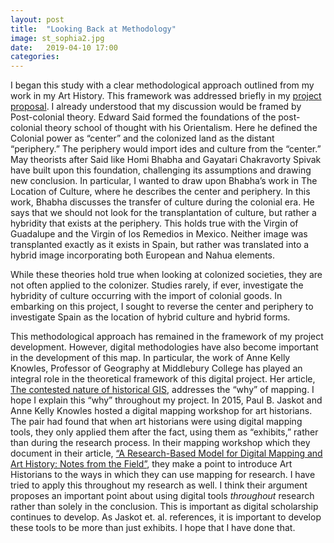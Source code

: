```yaml
---
layout: post
title:  "Looking Back at Methodology"
image: st_sophia2.jpg
date:   2019-04-10 17:00
categories:
---
```

I began this study with a clear methodological approach outlined from my work in my Art History. This framework was addressed briefly in my [project proposal]( http://dauk19.wludci.info/2019/02/03/project-proposal.html).  I already understood that my discussion would be framed by Post-colonial theory. Edward Said formed the foundations of the post-colonial theory school of thought with his Orientalism. Here he defined the Colonial power as “center” and the colonized land as the distant “periphery.” The periphery would import ides and culture from the “center.” May theorists after Said like Homi Bhabha and Gayatari Chakravorty Spivak have built upon this foundation, challenging its assumptions and drawing new conclusion. In particular, I wanted to draw upon Bhabha’s work in The Location of Culture, where he describes the center and periphery. In this work, Bhabha discusses the transfer of culture during the colonial era. He says that we should not look for the transplantation of culture, but rather a hybridity that exists at the periphery. This holds true with the Virgin of Guadalupe and the Virgin of los Remedios in Mexico. Neither image was transplanted exactly as it exists in Spain, but rather was translated into a hybrid image incorporating both European and Nahua elements.

While these theories hold true when looking at colonized societies, they are not often applied to the colonizer. Studies rarely, if ever, investigate the hybridity of culture occurring with the import of colonial goods. In embarking on this project, I sought to reverse the center and periphery to investigate Spain as the location of hybrid culture and hybrid forms.

This methodological approach has remained in the framework of my project development. However, digital methodologies have also become important in the development of this map. In particular, the work of Anne Kelly Knowles, Professor of Geography at Middlebury College has played an integral role in the theoretical framework of this digital project. Her article, [The contested nature of historical GIS](https://eds.b.ebscohost.com/ehost/detail/detail?vid=0&sid=fb921822-d8f8-4c6b-aba1-5a2b069007e7%40pdc-v-sessmgr03&bdata=JnNpdGU9ZWhvc3QtbGl2ZQ%3d%3d#AN=91840444&db=a9h), addresses the “why” of mapping. I hope I explain this “why” throughout my project. In 2015, Paul B. Jaskot and Anne Kelly Knowles hosted a digital mapping workshop for art historians. The pair had found that when art historians were using digital mapping tools, they only applied them after the fact, using them as “exhibits,” rather than during the research process. In their mapping workshop which they document in their article, [“A Research-Based Model for Digital Mapping and Art History: Notes from the Field”]( https://docs.lib.purdue.edu/artlas/vol4/iss1/5/), they make a point to introduce Art Historians to the ways in which they can use mapping for research. I have tried to apply this throughout my research as well. I think their argument proposes an important point about using digital tools *throughout* research rather than solely in the conclusion. This is important as digital scholarship continues to develop. As Jaskot et. al. references, it is important to develop these tools to be more than just exhibits. I hope that I have done that.

